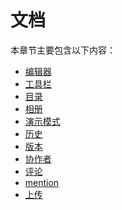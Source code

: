 # 文档

本章节主要包含以下内容：

<ul>
  <li><a href="/document/editor.md/">编辑器</a></li>
  <li><a href="/document/toolbar.md/">工具栏</a></li>
  <li><a href="/document/tableofcontent.md/">目录</a></li>
  <li><a href="/document/gallery.md/">相册</a></li>
  <li><a href="/document/demoscreen.md/">演示模式</a></li>
  <li><a href="/document/history.md/">历史</a></li>
  <li><a href="/document/revision.md/">版本</a></li>
  <li><a href="/document/collaborator.md/">协作者</a></li>
  <li><a href="/document/comment.md/">评论</a></li>
  <li><a href="/document/mention.md/">mention</a></li>
  <li><a href="/document/uploader.md/">上传</a></li>
</ul>
